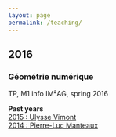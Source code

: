 ```yaml
---
layout: page
permalink: /teaching/
---
```


## 2016

### Géométrie numérique

TP, M1 info IM²AG, spring 2016

**Past years**  
[2015 : Ulysse Vimont](https://team.inria.fr/imagine/geometrie-numerique-m1-info-im2ag-20142015/)  
[2014 : Pierre-Luc Manteaux](https://team.inria.fr/imagine/pierre-luc-manteaux/)  